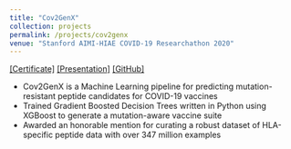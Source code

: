 ```yaml
---
title: "Cov2GenX"
collection: projects
permalink: /projects/cov2genx
venue: "Stanford AIMI-HIAE COVID-19 Researchathon 2020"
---  
```

[[Certificate]](https://sharanramjee.github.io/files/Stanford_AIMI-HIAE_COVID-19_Researchathon_2020_Certificate.pdf)
[[Presentation]](https://sharanramjee.github.io/files/cov2genx.pdf)
[[GitHub]](https://github.com/sharanramjee/aimi-cov2genx)

* Cov2GenX is a Machine Learning pipeline for predicting mutation-resistant peptide candidates for COVID-19 vaccines
* Trained Gradient Boosted Decision Trees written in Python using XGBoost to generate a mutation-aware vaccine suite
* Awarded an honorable mention for curating a robust dataset of HLA-specific peptide data with over 347 million examples
